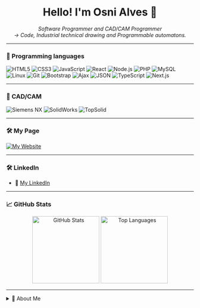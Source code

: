 <h1 align="center">Hello! I'm Osni Alves 👋</h1>

<p align="center">
  <i>Software Programmer and CAD/CAM Programmer</i><br>
  <i> → Code, Industrial technical drawing and Programmable automatons.</i>
</p>

---

### 🚀 Programming languages

![HTML5](https://img.shields.io/badge/HTML5-E34F26?style=flat-square&logo=html5&logoColor=fff)
![CSS3](https://img.shields.io/badge/CSS3-1572B6?style=flat-square&logo=css3&logoColor=fff)
![JavaScript](https://img.shields.io/badge/JavaScript-F7DF1E?style=flat-square&logo=javascript&logoColor=000)
![React](https://img.shields.io/badge/React-20232A?style=flat-square&logo=react&logoColor=61DAFB)
![Node.js](https://img.shields.io/badge/Node.js-43853D?style=flat-square&logo=node.js&logoColor=white)
![PHP](https://img.shields.io/badge/PHP-777BB4?style=flat-square&logo=php&logoColor=white)
![MySQL](https://img.shields.io/badge/MySQL-005C84?style=flat-square&logo=mysql&logoColor=white)
![Linux](https://img.shields.io/badge/Linux-FCC624?style=flat-square&logo=linux&logoColor=black)
![Git](https://img.shields.io/badge/Git-F05032?style=flat-square&logo=git&logoColor=white)
![Bootstrap](https://img.shields.io/badge/Bootstrap-563D7C?style=flat-square&logo=bootstrap&logoColor=white)
![Ajax](https://img.shields.io/badge/AJAX-005A9C?style=flat-square&logo=ajax&logoColor=white)
![JSON](https://img.shields.io/badge/JSON-000000?style=flat-square&logo=json&logoColor=white)
![TypeScript](https://img.shields.io/badge/TypeScript-3178C6?style=flat-square&logo=typescript&logoColor=white)
![Next.js](https://img.shields.io/badge/Next.js-000000?style=flat-square&logo=nextdotjs&logoColor=white)

---

### 🚀 CAD/CAM

![Siemens NX](https://img.shields.io/badge/Siemens%20NX-0078D4?style=flat-square&logo=artstation&logoColor=white)
![SolidWorks](https://img.shields.io/badge/SolidWorks-E2231A?style=flat-square&logo=artstation&logoColor=white)
![TopSolid](https://img.shields.io/badge/TopSolid-FF6F00?style=flat-square&logo=artstation&logoColor=white)

---

### 🛠️ My Page

[![My Website](https://img.shields.io/badge/My%20Website-Visit-4285F4?style=flat-square&logo=googlechrome&logoColor=white)](https://oalvesj.github.io/)

---

### 🛠️ LinkedIn

- 💼 [My LinkedIn](https://www.linkedin.com/in/osni-a-8429b01a6/)

---

### 📈 GitHub Stats

<p align="center">
  <img 
    src="https://github-readme-stats.vercel.app/api?username=oalvesj&show_icons=true&theme=tokyonight" 
    alt="GitHub Stats"
    height="180"
  />
  <img 
    src="https://github-readme-stats.vercel.app/api/top-langs/?username=oalvesj&layout=compact&theme=tokyonight" 
    alt="Top Languages"
    height="180"
  />
</p>

---

<details>
  <summary>🎯 About Me</summary>
  <br>
  
👨‍💻 Passionate about solving real-world problems through technology<br>
🎓 Constantly learning and evolving<br>
💡 Seeking opportunities in web and software development<br>
🙌 I believe in the power of collaboration and open-source code<br>
</details>
